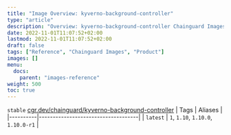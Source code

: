 ```yaml
---
title: "Image Overview: kyverno-background-controller"
type: "article"
description: "Overview: kyverno-background-controller Chainguard Images"
date: 2022-11-01T11:07:52+02:00
lastmod: 2022-11-01T11:07:52+02:00
draft: false
tags: ["Reference", "Chainguard Images", "Product"]
images: []
menu:
  docs:
    parent: "images-reference"
weight: 500
toc: true
---
```


`stable` [cgr.dev/chainguard/kyverno-background-controller](https://github.com/chainguard-images/images/tree/main/images/kyverno-background-controller)
| Tags     | Aliases                            |
|----------|------------------------------------|
| `latest` | `1`, `1.10`, `1.10.0`, `1.10.0-r1` |



